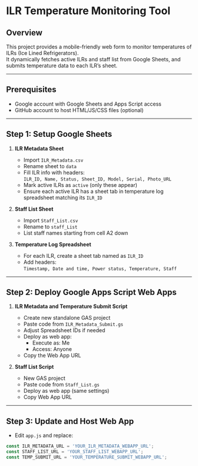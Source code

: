 # ILR Temperature Monitoring Tool

## Overview

This project provides a mobile-friendly web form to monitor temperatures of ILRs (Ice Lined Refrigerators).  
It dynamically fetches active ILRs and staff list from Google Sheets, and submits temperature data to each ILR’s sheet.

---

## Prerequisites

- Google account with Google Sheets and Apps Script access  
- GitHub account to host HTML/JS/CSS files (optional)  

---

## Step 1: Setup Google Sheets

1. **ILR Metadata Sheet**  
   - Import `ILR_Metadata.csv`  
   - Rename sheet to `data`  
   - Fill ILR info with headers:  
     `ILR_ID, Name, Status, Sheet_ID, Model, Serial, Photo_URL`  
   - Mark active ILRs as `active` (only these appear)  
   - Ensure each active ILR has a sheet tab in temperature log spreadsheet matching its `ILR_ID`

2. **Staff List Sheet**  
   - Import `Staff_List.csv`  
   - Rename to `staff_List`  
   - List staff names starting from cell A2 down  

3. **Temperature Log Spreadsheet**  
   - For each ILR, create a sheet tab named as `ILR_ID`  
   - Add headers:  
     `Timestamp, Date and time, Power status, Temperature, Staff`  

---

## Step 2: Deploy Google Apps Script Web Apps

1. **ILR Metadata and Temperature Submit Script**  
   - Create new standalone GAS project  
   - Paste code from `ILR_Metadata_Submit.gs`  
   - Adjust Spreadsheet IDs if needed  
   - Deploy as web app:  
     - Execute as: Me  
     - Access: Anyone  
   - Copy the Web App URL  

2. **Staff List Script**  
   - New GAS project  
   - Paste code from `Staff_List.gs`  
   - Deploy as web app (same settings)  
   - Copy Web App URL  

---

## Step 3: Update and Host Web App

- Edit `app.js` and replace:  

```js
const ILR_METADATA_URL = 'YOUR_ILR_METADATA_WEBAPP_URL';
const STAFF_LIST_URL = 'YOUR_STAFF_LIST_WEBAPP_URL';
const TEMP_SUBMIT_URL = 'YOUR_TEMPERATURE_SUBMIT_WEBAPP_URL';

